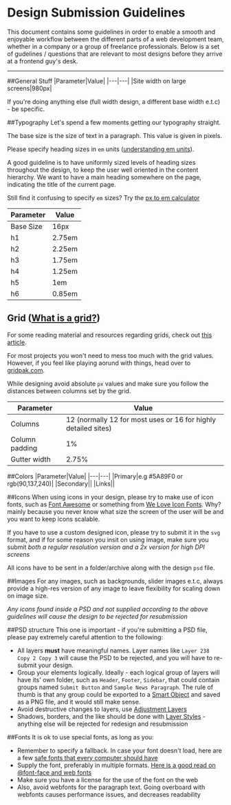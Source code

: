 Design Submission Guidelines
============

This document contains some guidelines in order to enable a smooth and enjoyable workflow between the different parts of a web development team, whether in a company or a group of freelance professionals. Below is a set of gudelines / questions that are relevant to most designs before they arrive at a frontend guy's desk.

---

##General Stuff
|Parameter|Value|
|---|---|
|Site width on large screens|980px|

If you're doing anything else (full width design, a different base width e.t.c) - be specific.

##Typography
Let's spend a few moments getting our typography straight.

The base size is the size of text in a paragraph. This value is given in pixels.

Please specify heading sizes in `em` units ([understanding em units](http://www.impressivewebs.com/understanding-em-units-css/)).

A good guideline is to have uniformly sized levels of  heading sizes throughout the design, to keep the user well oriented in the content hierarchy. We want to have a main heading somewhere on the page, indicating the title of the current page.

Still find it confusing to specify `em` sizes? Try the [px to em calculator](http://pxtoem.com/)

|Parameter|Value|
|---|---|
|Base Size|16px|
|h1|2.75em|
|h2|2.25em|
|h3|1.75em|
|h4|1.25em|
|h5|1em|
|h6|0.85em|

## Grid ([What is a grid?](#typography/grid))
For some reading material and resources regarding grids, check out [this article](http://www.smashingmagazine.com/2007/04/14/designing-with-grid-based-approach/).

For most projects you won't need to mess too much with the grid values. However, if you feel like playing aorund with things, head over to [gridpak.com](http://gridpak.com/).

While designing avoid absolute `px` values and make sure you follow the distances between columns set by the grid.

|Parameter|Value|
|---|---|
|Columns|12 (normally 12 for most uses or 16 for highly detailed sites)|
|Column padding|1%|
|Gutter width|2.75%|

##Colors
|Parameter|Value|
|---|---|
|Primary|e.g #5A89F0 or rgb(90,137,240)|
|Secondary||
|Links||

##Icons
When using icons in your design, please try to make use of icon fonts, such as [Font Awesome](http://fortawesome.github.io/Font-Awesome/) or something from [We Love Icon Fonts](http://weloveiconfonts.com/). Why? mainly because you never know what size the screen of the user will be and you want to keep icons scalable.

If you have to use a custom designed icon, please try to submit it in the `svg` format, and if for some reason you insit on using image, make sure you submit *both a regular resolution version and a 2x version for high DPI screens*

All icons have to be sent in a folder/archive along with the design `psd` file.

##Images
For any images, such as backgrounds, slider images e.t.c, always provide a high-res version of any image to leave flexibility for scaling down on image size.

*Any icons found inside a PSD and not supplied according to the above guidelines will cause the design to be rejected for resubmission*

##PSD structure
This one is important - if you're submitting a PSD file, please pay extremely careful attention to the following:

- All layers **must** have meaningful names. Layer names like `Layer 238 Copy 2 Copy 3` will cause the PSD to be rejected, and you will have to re-submit your design.
- Group your elements logically. Ideally - each logical group of layers will have its' own folder, such as `Header`, `Footer`, `Sidebar`, that could contain groups named `Submit Button` and `Sample News Paragraph`. The rule of thumb is that any group could be exported to a [Smart Object](http://helpx.adobe.com/en/photoshop/using/create-smart-objects.html) and saved as a PNG file, and it would still make sense.
- Avoid destructive changes to layers, use [Adjustment Layers](http://helpx.adobe.com/en/photoshop/using/adjustment-fill-layers.html)
- Shadows, borders, and the like should be done with [Layer Styles](http://helpx.adobe.com/en/photoshop/using/layer-effects-styles.html) - anything else will be rejected for redesign and resubmission

##Fonts
It is ok to use special fonts, as long as you:

- Remember to specify a fallback. In case your font doesn't load, here are a few [safe fonts that every computer should have](http://cssfontstack.com/)
- Supply the font, preferably in multiple formats. [Here is a good read on @font-face and web fonts](http://www.smashingmagazine.com/2011/03/02/the-font-face-rule-revisited-and-useful-tricks/)
- Make sure you have a license for the use of the font on the web
- Also, avoid webfonts for the paragraph text. Going overboard with webfonts causes performance issues, and decreases readability
